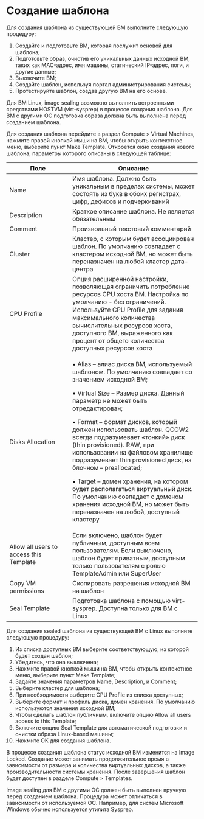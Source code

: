 # Создание шаблона

Для создания шаблона из существующей ВМ выполните следующую процедуру:

1. Создайте и подготовьте ВМ, которая послужит основой для шаблона;
2. Подготовьте образ, очистив его уникальных данных исходной ВМ, таких как MAC-адрес, имя машины, статический IP-адрес, логи, и другие данные;
3. Выключите ВМ;
4. Создайте шаблон, используя портал администрирования системы;
5. Протестируйте шаблон, создав другую ВМ на его основе.

Для ВМ Linux, image sealing возможно выполнить встроенными средствами HOSTVM (virt-sysprep) в процессе создания шаблона. Для ВМ с другими ОС подготовка образа должна быть выполнена перед созданием шаблона.

Для создания шаблона перейдите в раздел Compute > Virtual Machines, нажмите правой кнопкой мыши на ВМ, чтобы открыть контекстное меню, выберите пункт Make Template. Откроется окно создания нового шаблона, параметры которого описаны в следующей таблице:

<table><thead><tr><th width="150">Поле</th><th>Описание</th></tr></thead><tbody><tr><td>Name</td><td>Имя шаблона. Должно быть уникальным в пределах системы, может состоять из букв в обоих регистрах, цифр, дефисов и подчеркиваний</td></tr><tr><td>Description</td><td>Краткое описание шаблона. Не является обязательным</td></tr><tr><td>Comment</td><td>Произвольный текстовый комментарий</td></tr><tr><td>Cluster</td><td>Кластер, с которым будет ассоциирован шаблон. По умолчанию совпадает с кластером исходной ВМ, но может быть переназначен на любой кластер дата-центра</td></tr><tr><td>CPU Proﬁle</td><td>Опция расширенной настройки, позволяющая ограничить потребление ресурсов CPU хоста ВМ. Настройка по умолчанию - без ограничений. Используйте CPU Proﬁle для задания максимального количества вычислительных ресурсов хоста, доступного ВМ, выраженного как процент от общего количества доступных ресурсов хоста</td></tr><tr><td>Disks Allocation</td><td><p>• Alias ­– алиас диска ВМ, используемый шаблоном. По умолчанию совпадает со значением исходной ВМ;</p><p>• Virtual Size ­– Размер диска. Данный параметр не может быть отредактирован;</p><p>• Format ­– формат дисков, который должен использовать шаблон. QCOW2 всегда подразумевает «тонкий» диск (thin provisioned). RAW, при использовании на файловом хранилище подразумевает thin provisioned диск, на блочном – preallocated;</p><p>• Target ­– домен хранения, на котором будет располагаться виртуальный диск. По умолчанию совпадает с доменом хранения исходной ВМ, но может быть переназначен на любой, доступный кластеру</p></td></tr><tr><td>Allow all users to access this Template</td><td>Если включено, шаблон будет публичным, доступным всем пользователям. Если выключено, шаблон будет приватным, доступным только пользователям с ролью TemplateAdmin или SuperUser</td></tr><tr><td>Copy VM permissions</td><td>Скопировать разрешения исходной ВМ на шаблон</td></tr><tr><td>Seal Template</td><td>Подготовка шаблона с помощью virt-sysprep. Доступна только для ВМ с Linux</td></tr></tbody></table>

Для создания sealed шаблона из существующей ВМ с Linux выполните следующую процедуру:

1. Из списка доступных ВМ выберите соответствующую, из которой будет создан шаблон;
2. Убедитесь, что она выключена;
3. Нажмите правой кнопкой мыши на ВМ, чтобы открыть контекстное меню, выберите пункт Make Template;
4. Задайте значения параметров Name, Description, и Comment;
5. Выберите кластер для шаблона;
6. При необходимости выберите CPU Proﬁle из списка доступных;
7. Выберите формат и профиль диска, домен хранения. По умолчанию используются значения исходной ВМ;
8. Чтобы сделать шаблон публичным, включите опцию Allow all users access to this Template;
9. Включите опцию Seal Template для автоматической подготовки и очистки образа Linux-based машины;
10. Нажмите OK для создания шаблона.

В процессе создания шаблона статус исходной ВМ изменится на Image Locked. Создание может занимать продолжительное время в зависимости от размера и количества виртуальных дисков, а также производительности системы хранения. После завершения шаблон будет доступен в разделе Compute > Templates.

Image sealing для ВМ с другими ОС должен быть выполнен вручную перед созданием шаблона. Процедура может отличаться в зависимости от используемой ОС. Например, для систем Microsoft Windows обычно используется утилита Sysprep.
